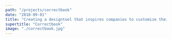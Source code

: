 ```yaml
---
path: "/projects/correctbook"
date: "2018-09-01"
title: "Creating a designtool that inspires companies to customize their endlessly reusable notebook"
supertitle: "Correctbook"
image: "./correctbook.jpg"
---
```

